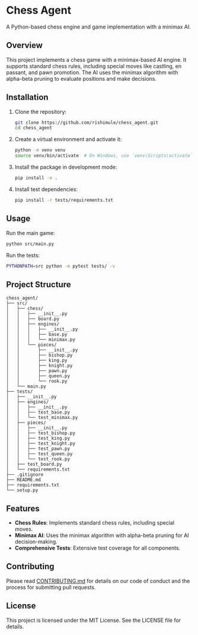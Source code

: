 # Chess Agent

A Python-based chess engine and game implementation with a minimax AI.

## Overview

This project implements a chess game with a minimax-based AI engine. It supports standard chess rules, including special moves like castling, en passant, and pawn promotion. The AI uses the minimax algorithm with alpha-beta pruning to evaluate positions and make decisions.

## Installation

1. Clone the repository:
   ```bash
   git clone https://github.com/rishimule/chess_agent.git
   cd chess_agent
   ```

2. Create a virtual environment and activate it:
   ```bash
   python -m venv venv
   source venv/bin/activate  # On Windows, use `venv\Scripts\activate`
   ```

3. Install the package in development mode:
   ```bash
   pip install -e .
   ```

4. Install test dependencies:
   ```bash
   pip install -r tests/requirements.txt
   ```

## Usage

Run the main game:
```bash
python src/main.py
```

Run the tests:
```bash
PYTHONPATH=src python -m pytest tests/ -v
```

## Project Structure

```
chess_agent/
├── src/
│   ├── chess/
│   │   ├── __init__.py
│   │   ├── board.py
│   │   ├── engines/
│   │   │   ├── __init__.py
│   │   │   ├── base.py
│   │   │   └── minimax.py
│   │   └── pieces/
│   │       ├── __init__.py
│   │       ├── bishop.py
│   │       ├── king.py
│   │       ├── knight.py
│   │       ├── pawn.py
│   │       ├── queen.py
│   │       └── rook.py
│   └── main.py
├── tests/
│   ├── __init__.py
│   ├── engines/
│   │   ├── __init__.py
│   │   ├── test_base.py
│   │   └── test_minimax.py
│   ├── pieces/
│   │   ├── __init__.py
│   │   ├── test_bishop.py
│   │   ├── test_king.py
│   │   ├── test_knight.py
│   │   ├── test_pawn.py
│   │   ├── test_queen.py
│   │   └── test_rook.py
│   ├── test_board.py
│   └── requirements.txt
├── .gitignore
├── README.md
├── requirements.txt
└── setup.py
```

## Features

- **Chess Rules**: Implements standard chess rules, including special moves.
- **Minimax AI**: Uses the minimax algorithm with alpha-beta pruning for AI decision-making.
- **Comprehensive Tests**: Extensive test coverage for all components.

## Contributing

Please read [CONTRIBUTING.md](CONTRIBUTING.md) for details on our code of conduct and the process for submitting pull requests.

## License

This project is licensed under the MIT License. See the LICENSE file for details.
 
